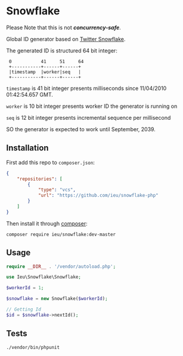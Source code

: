 # Snowflake

Please Note that this is not ***concurrency-safe***.

Global ID generator based on [ Twitter Snowflake](https://github.com/twitter-archive/snowflake/tree/snowflake-2010).

The generated ID is structured 64 bit integer:

```
 0           41     51     64
 +-----------+------+------+
 |timestamp  |worker|seq   |
 +-----------+------+------+
```

`timestamp` is 41 bit integer presents milliseconds since 11/04/2010 01:42:54.657 GMT.

`worker` is 10 bit integer presents worker ID the generator is running on

`seq` is 12 bit integer presents incremental sequence per millisecond

SO the generator is expected to work until September, 2039.

## Installation

First add this repo to `composer.json`:

```json
{
    "repositories": [
        {
            "type": "vcs",
            "url": "https://github.com/ieu/snowflake-php"
        }
    ]
}
```

Then install it through [composer](https://getcomposer.org/download/):

```shell
composer require ieu/snowflake:dev-master
```

## Usage

```php
require __DIR__ . '/vendor/autoload.php';

use Ieu\Snowflake\Snowflake;

$workerId = 1;

$snowflake = new Snowflake($workerId);

// Getting Id
$id = $snowflake->nextId();
```

## Tests

```shell script
./vendor/bin/phpunit
```
